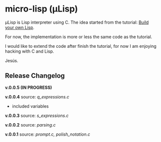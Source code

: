 micro-lisp (µLisp)
==================

µLisp is Lisp interpreter using C. The idea started from the tutorial: [Build your own Lisp](http://buildyourownlisp.com).

For now, the implementation is more or less the same code as the tutorial. 

I would like to extend the code after finish the tutorial, for now I am enjoying hacking with C and Lisp.

Jesús.

Release Changelog
-----------------

**v.0.0.5 (IN PROGRESS)**

**v.0.0.4**
source: *q_expressions.c*
 - included variables 

**v.0.0.3**
source: *s_expressions.c*

**v.0.0.2**
source: *parsing.c*

**v.0.0.1**
source: *prompt.c, polish_notation.c*
